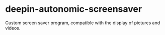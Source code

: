 # deepin-autonomic-screensaver
Custom screen saver program, compatible with the display of pictures and videos.
